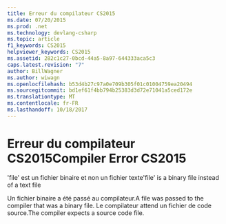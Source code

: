 ```yaml
---
title: Erreur du compilateur CS2015
ms.date: 07/20/2015
ms.prod: .net
ms.technology: devlang-csharp
ms.topic: article
f1_keywords: CS2015
helpviewer_keywords: CS2015
ms.assetid: 282c1c27-0bcd-44a5-8a97-644333aca5c3
caps.latest.revision: "7"
author: BillWagner
ms.author: wiwagn
ms.openlocfilehash: b53d4b27c97a0e709b305f01c01004759ea20494
ms.sourcegitcommit: bd1ef61f4bb794b25383d3d72e71041a5ced172e
ms.translationtype: MT
ms.contentlocale: fr-FR
ms.lasthandoff: 10/18/2017
---
```

# <a name="compiler-error-cs2015"></a><span data-ttu-id="6c6e3-102">Erreur du compilateur CS2015</span><span class="sxs-lookup"><span data-stu-id="6c6e3-102">Compiler Error CS2015</span></span>
<span data-ttu-id="6c6e3-103">'file' est un fichier binaire et non un fichier texte</span><span class="sxs-lookup"><span data-stu-id="6c6e3-103">'file' is a binary file instead of a text file</span></span>  
  
 <span data-ttu-id="6c6e3-104">Un fichier binaire a été passé au compilateur.</span><span class="sxs-lookup"><span data-stu-id="6c6e3-104">A file was passed to the compiler that was a binary file.</span></span> <span data-ttu-id="6c6e3-105">Le compilateur attend un fichier de code source.</span><span class="sxs-lookup"><span data-stu-id="6c6e3-105">The compiler expects a source code file.</span></span>
